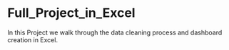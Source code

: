 # Full_Project_in_Excel
In this Project we walk through the data cleaning process and dashboard creation in Excel.

